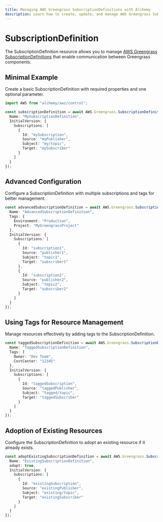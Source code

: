 ```yaml
---
title: Managing AWS Greengrass SubscriptionDefinitions with Alchemy
description: Learn how to create, update, and manage AWS Greengrass SubscriptionDefinitions using Alchemy Cloud Control.
---
```


# SubscriptionDefinition

The SubscriptionDefinition resource allows you to manage [AWS Greengrass SubscriptionDefinitions](https://docs.aws.amazon.com/greengrass/latest/userguide/) that enable communication between Greengrass components.

## Minimal Example

Create a basic SubscriptionDefinition with required properties and one optional parameter.

```ts
import AWS from "alchemy/aws/control";

const subscriptionDefinition = await AWS.Greengrass.SubscriptionDefinition("mySubscriptionDefinition", {
  Name: "MySubscriptionDefinition",
  InitialVersion: {
    Subscriptions: [
      {
        Id: "mySubscription",
        Source: "myPublisher",
        Subject: "my/topic",
        Target: "mySubscriber"
      }
    ]
  }
});
```

## Advanced Configuration

Configure a SubscriptionDefinition with multiple subscriptions and tags for better management.

```ts
const advancedSubscriptionDefinition = await AWS.Greengrass.SubscriptionDefinition("advancedSubscriptionDefinition", {
  Name: "AdvancedSubscriptionDefinition",
  Tags: {
    Environment: "Production",
    Project: "MyGreengrassProject"
  },
  InitialVersion: {
    Subscriptions: [
      {
        Id: "subscription1",
        Source: "publisher1",
        Subject: "topic1",
        Target: "subscriber1"
      },
      {
        Id: "subscription2",
        Source: "publisher2",
        Subject: "topic2",
        Target: "subscriber2"
      }
    ]
  }
});
```

## Using Tags for Resource Management

Manage resources effectively by adding tags to the SubscriptionDefinition.

```ts
const taggedSubscriptionDefinition = await AWS.Greengrass.SubscriptionDefinition("taggedSubscriptionDefinition", {
  Name: "TaggedSubscriptionDefinition",
  Tags: {
    Owner: "Dev Team",
    CostCenter: "12345"
  },
  InitialVersion: {
    Subscriptions: [
      {
        Id: "taggedSubscription",
        Source: "taggedPublisher",
        Subject: "tagged/topic",
        Target: "taggedSubscriber"
      }
    ]
  }
});
```

## Adoption of Existing Resources

Configure the SubscriptionDefinition to adopt an existing resource if it already exists.

```ts
const adoptExistingSubscriptionDefinition = await AWS.Greengrass.SubscriptionDefinition("existingSubscriptionDefinition", {
  Name: "ExistingSubscriptionDefinition",
  adopt: true,
  InitialVersion: {
    Subscriptions: [
      {
        Id: "existingSubscription",
        Source: "existingPublisher",
        Subject: "existing/topic",
        Target: "existingSubscriber"
      }
    ]
  }
});
```